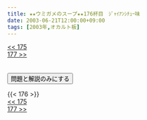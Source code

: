 ```yaml
---
title: ★★ウミガメのスープ★★176杯目　ｼﾞｬｲｱﾝｼﾁｭｰ味
date: 2003-06-21T12:00:00+09:00
tags: [2003年,オカルト板]
---
```

<div class="th_left"><a href="../175"><< 175</a></div>
<div class="th_right"><a href="../177">177 >></a></div>
<br><br>
<script src="../../js/cupsoup.js"></script>
<form>
<input type="button" value="問題と解説のみにする" onClick="toggleCupsoup()">
</form>
{{< 176 >}}
<div class="th_left"><a href="../175"><< 175</a></div>
<div class="th_right"><a href="../177">177 >></a></div>